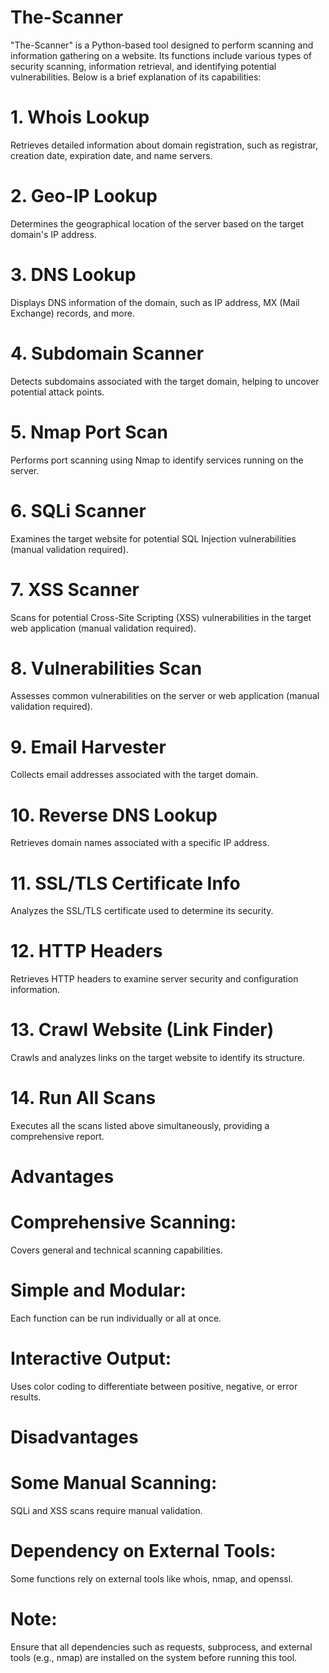 # The-Scanner
"The-Scanner" is a Python-based tool designed to perform scanning and information gathering on a website. Its functions include various types of security scanning, information retrieval, and identifying potential vulnerabilities. Below is a brief explanation of its capabilities:

# 1. Whois Lookup
Retrieves detailed information about domain registration, such as registrar, creation date, expiration date, and name servers.
# 2. Geo-IP Lookup
Determines the geographical location of the server based on the target domain's IP address.
# 3. DNS Lookup
Displays DNS information of the domain, such as IP address, MX (Mail Exchange) records, and more.
# 4. Subdomain Scanner
Detects subdomains associated with the target domain, helping to uncover potential attack points.
# 5. Nmap Port Scan
Performs port scanning using Nmap to identify services running on the server.
# 6. SQLi Scanner
Examines the target website for potential SQL Injection vulnerabilities (manual validation required).
# 7. XSS Scanner
Scans for potential Cross-Site Scripting (XSS) vulnerabilities in the target web application (manual validation required).
# 8. Vulnerabilities Scan
Assesses common vulnerabilities on the server or web application (manual validation required).
# 9. Email Harvester
Collects email addresses associated with the target domain.
# 10. Reverse DNS Lookup
Retrieves domain names associated with a specific IP address.
# 11. SSL/TLS Certificate Info
Analyzes the SSL/TLS certificate used to determine its security.
# 12. HTTP Headers
Retrieves HTTP headers to examine server security and configuration information.
# 13. Crawl Website (Link Finder)
Crawls and analyzes links on the target website to identify its structure.
# 14. Run All Scans
Executes all the scans listed above simultaneously, providing a comprehensive report.

# Advantages
# Comprehensive Scanning:
Covers general and technical scanning capabilities.
# Simple and Modular: 
Each function can be run individually or all at once.
# Interactive Output:
Uses color coding to differentiate between positive, negative, or error results.

# Disadvantages
# Some Manual Scanning:
SQLi and XSS scans require manual validation.
# Dependency on External Tools:
Some functions rely on external tools like whois, nmap, and openssl.

# Note:

Ensure that all dependencies such as requests, subprocess, and external tools (e.g., nmap) are installed on the system before running this tool.
